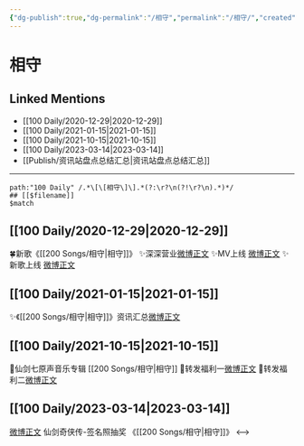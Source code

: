 ```yaml
---
{"dg-publish":true,"dg-permalink":"/相守","permalink":"/相守/","created":"2023-03-15T16:27:26.149+08:00","updated":"2023-04-10T15:51:57.282+08:00"}
---
```


# 相守

## Linked Mentions
- [[100 Daily/2020-12-29\|2020-12-29]]
- [[100 Daily/2021-01-15\|2021-01-15]]
- [[100 Daily/2021-10-15\|2021-10-15]]
- [[100 Daily/2023-03-14\|2023-03-14]]
- [[Publish/资讯站盘点总结汇总\|资讯站盘点总结汇总]]


---

```expander
path:"100 Daily" /.*\[\[相守\]\].*(?:\r?\n(?!\r?\n).*)*/
## [[$filename]]
$match
```
## [[100 Daily/2020-12-29\|2020-12-29]]
🍀新歌《[[200 Songs/相守\|相守]]》
✨深深营业[微博正文](https://m.weibo.cn/6466290670/4587507822628162)
✨MV上线 [微博正文](https://weibo.com/6466290670/JAGJrvZ6x)
✨新歌上线 [微博正文](https://weibo.com/6466290670/JAGMZEqbi)
## [[100 Daily/2021-01-15\|2021-01-15]]
✨《[[200 Songs/相守\|相守]]》资讯汇总[微博正文](https://m.weibo.cn/6466290670/4593567521833492)
## [[100 Daily/2021-10-15\|2021-10-15]]
🌟仙剑七原声音乐专辑 [[200 Songs/相守\|相守]]
💫转发福利一[微博正文](https://m.weibo.cn/6466290670/4692540433629934)
💫转发福利二[微博正文](https://m.weibo.cn/6466290670/4692551490341279)
## [[100 Daily/2023-03-14\|2023-03-14]]
[微博正文](https://weibo.com/1658374617/4879180905581091) 仙剑奇侠传-签名照抽奖 《[[200 Songs/相守\|相守]]》
<-->